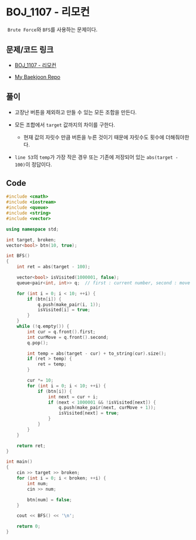 # BOJ_1107 - 리모컨

&nbsp;`Brute Force`와 `BFS`를 사용하는 문제이다.

## 문제/코드 링크

- [BOJ_1107 - 리모컨](https://www.acmicpc.net/problem/1107)

- [My Baekjoon Repo](https://github.com/Meantint/Baekjoon)

## 풀이

- 고장난 버튼을 제외하고 만들 수 있는 모든 조합을 만든다.

- 모든 조합에서 `target` 값까지의 차이를 구한다.

  - 현재 값의 자릿수 만큼 버튼을 누른 것이기 때문에 자릿수도 횟수에 더해줘야한다.

- `line 53`의 `temp`가 가장 작은 경우 또는 기존에 저장되어 있는 `abs(target - 100)`이 정답이다.

## Code

```cpp
#include <cmath>
#include <iostream>
#include <queue>
#include <string>
#include <vector>

using namespace std;

int target, broken;
vector<bool> btn(10, true);

int BFS()
{
    int ret = abs(target - 100);

    vector<bool> isVisited(1000001, false);
    queue<pair<int, int>> q;  // first : current number, second : move count

    for (int i = 0; i < 10; ++i) {
        if (btn[i]) {
            q.push(make_pair(i, 1));
            isVisited[i] = true;
        }
    }
    while (!q.empty()) {
        int cur = q.front().first;
        int curMove = q.front().second;
        q.pop();

        int temp = abs(target - cur) + to_string(cur).size();
        if (ret > temp) {
            ret = temp;
        }

        cur *= 10;
        for (int i = 0; i < 10; ++i) {
            if (btn[i]) {
                int next = cur + i;
                if (next < 1000001 && !isVisited[next]) {
                    q.push(make_pair(next, curMove + 1));
                    isVisited[next] = true;
                }
            }
        }
    }

    return ret;
}

int main()
{
    cin >> target >> broken;
    for (int i = 0; i < broken; ++i) {
        int num;
        cin >> num;

        btn[num] = false;
    }

    cout << BFS() << '\n';

    return 0;
}
```
